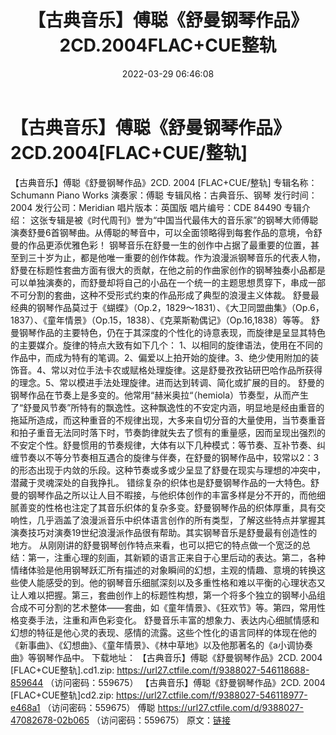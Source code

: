 ﻿---
title: 【古典音乐】傅聪《舒曼钢琴作品》2CD.2004FLAC+CUE整轨
date: 2022-03-29 06:46:08
categories: 古典音乐、新世纪、纯音雅乐
tags: 纯音雅乐
---
# 【古典音乐】傅聪《舒曼钢琴作品》2CD.2004[FLAC+CUE/整轨]

【古典音乐】傅聪《舒曼钢琴作品》2CD. 2004 [FLAC+CUE/整轨]
专辑名称：Schumann Piano Works
演奏家：傅聪
专辑风格：古典音乐、钢琴
发行时间：2004
发行公司：Meridian
唱片版本：英国版
唱片编号：CDE 84490
专辑介绍：
这张专辑是被《时代周刊》誉为“中国当代最伟大的音乐家”的钢琴大师傅聪演奏舒曼6首钢琴曲。从傅聪的琴音中，可以全面领略得到每套作品的意境，令舒曼的作品更添优雅色彩！
钢琴音乐在舒曼一生的创作中占据了最重要的位置，甚至到三十岁为止，都是他唯一重要的创作体裁。作为浪漫派钢琴音乐的代表人物，舒曼在标题性套曲方面有很大的贡献，在他之前的作曲家创作的钢琴独奏小品都是可以单独演奏的，而舒曼却将自己的小品在一个统一的主题思想贯穿下，串成一部不可分割的套曲，这种不受形式约束的作品形成了典型的浪漫主义体裁。
舒曼最经典的钢琴作品莫过于《蝴蝶》（Op.2，1829～1831）、《大卫同盟曲集》（Op.6，1837）、《童年情景》（Op.15，1838）、《克莱斯勒偶记》（Op.16,1838）等等。
舒曼钢琴作品的主要特色，仍在于其深度的个性化的诗意表现，而旋律是呈显其特色的主要媒介。旋律的特点大致有如下几个：
1、以相同的旋律语法，使用在不同的作品中，而成为特有的笔调。2、偏爱以上拍开始的旋律。3、绝少使用附加的装饰音。4、常以对位手法卡农或赋格处理旋律。这是舒曼孜孜钻研巴哈作品所获得的理念。5、常以模进手法处理旋律。进而达到转调、简化或扩展的目的。
舒曼的钢琴作品在节奏上是多变的。他常用“赫米奥拉“（hemiola）节奏型，从而产生了“舒曼风节奏”所特有的飘逸性。这种飘逸性的不安定内涵，明显地是经由重音的拖延所造成，而这种重音的不规律出现，大多来自切分音的大量使用，当节奏重音和拍子重音无法同时落下时，节奏韵律就失去了惯有的重量感，因而呈现出强烈的不安定个性。舒曼惯用的节奏规律，大体有以下几种模式：等节奏、互补节奏、纠缠节奏以不等分节奏相互遇合的旋律与伴奏，在舒曼的钢琴作品中，较常以2：3的形态出现于内敛的乐段。这种节奏或多或少呈显了舒曼在现实与理想的冲突中，潜藏于灵魂深处的自我挣扎。
错综复杂的织体也是舒曼钢琴作品的一大特色。舒曼的钢琴作品之所以让人目不暇接，与他织体创作的丰富多样是分不开的，而他细腻善变的性格也注定了其音乐织体的复杂多变。舒曼钢琴作品的织体厚重，具有交响性，几乎涵盖了浪漫派音乐中织体语言创作的所有类型，了解这些特点并掌握其演奏技巧对演奏19世纪浪漫派作品很有帮助。其实钢琴音乐是舒曼最有创造性的地方。
从刚刚讲的舒曼钢琴创作特点来看，也可以把它的特点做一个宽泛的总结：第一，注重心理的刻画，其新颖的语言正来自于心里后动的表达。第二，各种情绪体验是他用钢琴跃汇所有描述的对象瞬间的幻想，主观的情趣、意境的转换这些使人能感受的到。他的钢琴音乐细腻深刻以及多重性格和难以平衡的心理状态又让人难以把握。第三，套曲创作上的标题性构想，第一个将多个独立的钢琴小品组合成不可分割的艺术整体——套曲，如《童年情景》、《狂欢节》等。第四，常用性格变奏手法，注重和声色彩变化。
舒曼音乐丰富的想象力、表达内心细腻情感和幻想的特征是他心灵的表现、感情的流露。这些个性化的语言同样的体现在他的《新事曲》、《幻想曲》、《童年情景》、《林中草地》以及他那著名的《a小调协奏曲》等钢琴作品中。
下载地址：
【古典音乐】傅聪《舒曼钢琴作品》2CD. 2004 [FLAC+CUE整轨].cd1.zip: https://url27.ctfile.com/f/9388027-546118688-859644
（访问密码：559675）
【古典音乐】傅聪《舒曼钢琴作品》2CD. 2004 [FLAC+CUE整轨]cd2.zip: https://url27.ctfile.com/f/9388027-546118977-e468a1
（访问密码：559675）
傅聪
https://url27.ctfile.com/d/9388027-47082678-02b065
（访问密码：559675）
原文：[链接](https://blog.sina.com.cn/s/blog_1647c7e7601030wfd.html)